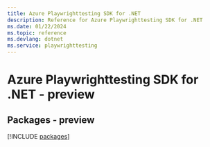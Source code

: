 ```yaml
---
title: Azure Playwrighttesting SDK for .NET
description: Reference for Azure Playwrighttesting SDK for .NET
ms.date: 01/22/2024
ms.topic: reference
ms.devlang: dotnet
ms.service: playwrighttesting
---
```

# Azure Playwrighttesting SDK for .NET - preview
## Packages - preview
[!INCLUDE [packages](playwrighttesting-index.md)]